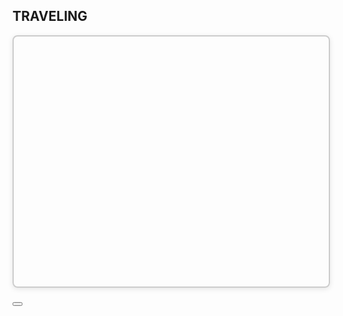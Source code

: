 <!-- contents/map.md -->
<div class="content-width">
  <h2 id="map-subtitle">
    <i class="bi bi-geo-alt-fill"></i> TRAVELING
  </h2>

  <div id="map-container"
       style="width:100%; height:400px;
              border:2px solid #ccc; border-radius:8px;
              box-shadow:0 2px 8px rgba(0,0,0,0.1); position:relative;">
    <button id="backChinaBtn"
            class="btn btn-secondary btn-sm"
            style="position:absolute; top:10px; left:10px; display:none; z-index:10;">
      ← 全国
    </button>
  </div>
</div>

<!-- 城市照片 Modal -->
<div class="modal fade" id="cityGalleryModal" tabindex="-1" aria-hidden="true">
  <div class="modal-dialog modal-lg modal-dialog-centered">
    <div class="modal-content">
      <div class="modal-header">
        <h5 class="modal-title" id="cityGalleryModalLabel"></h5>
        <button type="button" class="btn-close" data-bs-dismiss="modal"></button>
      </div>
      <div class="modal-body" id="cityGalleryBody" style="text-align:center;"></div>
    </div>
  </div>
</div>
